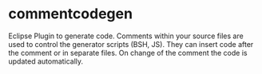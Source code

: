 commentcodegen
==============

Eclipse Plugin to generate code. Comments within your source files are used to control the generator scripts (BSH, JS). They can insert code after the comment or in separate files. On change of the comment the code is updated automatically.